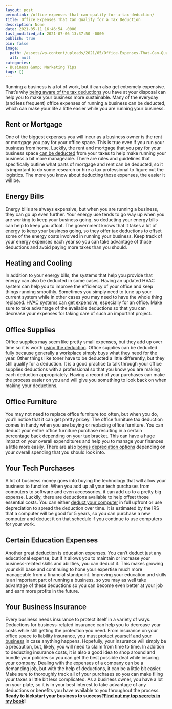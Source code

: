 ```yaml
---
layout: post
permalink: /office-expenses-that-can-qualify-for-a-tax-deduction/
title: Office Expenses That Can Qualify for a Tax Deduction
description: None
date: 2021-05-11 16:46:54 -0000
last_modified_at: 2021-07-06 13:37:50 -0000
publish: true
pin: false
image:
  path: /assets/wp-content/uploads/2021/05/Office-Expenses-That-Can-Qualify-for-a-Tax-Deduction.jpg
  alt: null
categories:
- Business &amp; Marketing Tips
tags: []
---
```

Running a business is a lot of work, but it can also get extremely expensive. That’s why [being aware of the tax deductions](https://2020taxresolution.com/tax-help/) you have at your disposal can help you to make your business more sustainable. Many of the everyday (and less frequent) office expenses of running a business can be deducted, which can make your life a little easier while you are running your business.

## **Rent or Mortgage**

One of the biggest expenses you will incur as a business owner is the rent or mortgage you pay for your office space. This is true even if you run your business from home. Luckily, the rent and mortgage that you pay for your business space [can be deducted](https://www.nerdwallet.com/blog/taxes/home-office-tax-deductions-small-business/) from your taxes to help make running your business a bit more manageable. There are rules and guidelines that specifically outline what parts of mortgage and rent can be deducted, so it is important to do some research or hire a tax professional to figure out the logistics. The more you know about deducting those expenses, the easier it will be.

## **Energy Bills**

Energy bills are always expensive, but when you are running a business, they can go up even further. Your energy use tends to go way up when you are working to keep your business going, so deducting your energy bills can help to keep you afloat. The government knows that it takes a lot of energy to keep your business going, so they offer tax deductions to offset some of the energy costs involved in running your business. Keep track of your energy expenses each year so you can take advantage of those deductions and avoid paying more taxes than you should.

## **Heating and Cooling**

In addition to your energy bills, the systems that help you provide that energy can also be deducted in some cases. Having an updated HVAC system can help you to improve the efficiency of your office and keep things running smoothly. Sometimes you simply need to tune up your current system while in other cases you may need to have the whole thing replaced. [HVAC systems can get expensive](https://minnicks.com/hvac-service-areas/highland-md/), especially for an office. Make sure to take advantage of the available deductions so that you can decrease your expenses for taking care of such an important project.

## **Office Supplies**

Office supplies may seem like pretty small expenses, but they add up over time so it is worth [using the deduction](https://smallbiztrends.com/2019/09/office-expense-deduction.html). Office supplies can be deducted fully because generally a workplace simply buys what they need for the year. Other things like toner have to be deducted a little differently, but they still qualify for a deduction. It is a good practice to talk through your office supplies deductions with a professional so that you know you are making each deduction appropriately. Having a record of your purchases can make the process easier on you and will give you something to look back on when making your deductions.

## **Office Furniture**

You may not need to replace office furniture too often, but when you do, you’ll notice that it can get pretty pricey. The office furniture tax deduction comes in handy when you are buying or replacing office furniture. You can deduct your entire office furniture purchase resulting in a certain percentage back depending on your tax bracket. This can have a huge impact on your overall expenditures and help you to manage your finances a little more easily. There are also [bonus depreciation options](https://www.officefurniture.com/Blog/Depreciate-Furniture-Tax-Rules) depending on your overall spending that you should look into.

## **Your Tech Purchases**

A lot of business money goes into buying the technology that will allow your business to function. When you add up all your tech purchases from computers to software and even accessories, it can add up to a pretty big expense. Luckily, there are deductions available to help offset those essential costs. You can either [deduct your computer](https://pocketsense.com/computer-related-tax-deductions-deducting-computers-used-for-work-13729762.html) in full upfront or use depreciation to spread the deduction over time. It is estimated by the IRS that a computer will be good for 5 years, so you can purchase a new computer and deduct it on that schedule if you continue to use computers for your work.

## **Certain Education Expenses**

Another great deduction is education expenses. You can’t deduct just any educational expense, but if it allows you to maintain or increase your business-related skills and abilities, you can deduct it. This makes growing your skill base and continuing to hone your expertise much more manageable from a financial standpoint. Improving your education and skills is an important part of running a business, so you may as well take advantage of these deductions so you can become even better at your job and earn more profits in the future.

## **Your Business Insurance**

Every business needs insurance to protect itself in a variety of ways. Deductions for business-related insurance can help you to decrease your costs while still getting the protection you need. From insurance on your office space to liability insurance, you must [protect yourself and your business](https://www.nationalfunding.com/blog/required-business-insurance/) in case anything happens. Hopefully, your insurance will simply be a precaution, but, likely, you will need to claim from time to time. In addition to deducting insurance costs, it is also a good idea to shop around and bundle your policies so you can get the best possible deal while insuring your company. Dealing with the expenses of a company can be a demanding job, but with the help of deductions, it can be a little bit easier. Make sure to thoroughly track all of your purchases so you can make filing your taxes a little bit less complicated. As a business owner, you have a lot on your plate, so it is in your best interest to take advantage of any deductions or benefits you have available to you throughout the process. **Ready to kickstart your business to success?**[**Find out my top secrets in my book**](https://go.katebagoy.com/ebook)**!**
